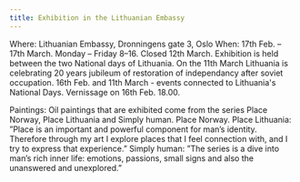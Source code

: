 ```yaml
---
title: Exhibition in the Lithuanian Embassy
---
```

Where: Lithuanian Embassy, Dronningens gate 3, Oslo
When: 17th Feb. – 17th March. Monday – Friday 8–16. Closed 12th March.
Exhibition is held between the two National days of Lithuania. On the 11th March Lithuania is celebrating 20 years jubileum of restoration of independancy after soviet occupation. 16th Feb. and 11th March - events connected to Lithuania's National Days. Vernissage on 16th Feb. 18.00.

Paintings: Oil paintings that are exhibited come from the series Place Norway, Place Lithuania and Simply human.
Place Norway. Place Lithuania: ”Place is an important and powerful component for man’s identity. Therefore through my art I explore places that I feel connection with, and I try to express that experience.”
Simply human: ”The series is a dive into man’s rich inner life: emotions, passions, small signs and also the unanswered and unexplored.”
